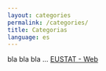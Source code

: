 ```yaml
---
layout: categories
permalink: /categories/
title: Categorias
language: es
---
```


bla bla bla ...
[EUSTAT - Web](https://www.eustat.eus/about/links_c.html)
